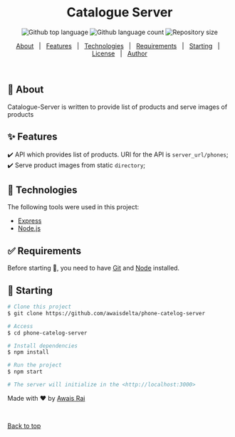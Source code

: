 <div align="center" id="top"> 
</div>

<h1 align="center">Catalogue Server</h1>

<p align="center">
  <img alt="Github top language" src="https://img.shields.io/github/languages/top/awaisdelta/phone-catelog-server?color=56BEB8">

  <img alt="Github language count" src="https://img.shields.io/github/languages/count/awaisdelta/phone-catelog-server?color=56BEB8">

  <img alt="Repository size" src="https://img.shields.io/github/repo-size/awaisdelta/phone-catelog-server?color=56BEB8">


  <!-- <img alt="Github issues" src="https://img.shields.io/github/issues/awaisdelta/phone-catelog-server?color=56BEB8" /> -->

  <!-- <img alt="Github forks" src="https://img.shields.io/github/forks/awaisdelta/phone-catelog-server?color=56BEB8" /> -->

  <!-- <img alt="Github stars" src="https://img.shields.io/github/stars/awaisdelta/phone-catelog-server?color=56BEB8" /> -->
</p>

<!-- Status -->

<!-- <h4 align="center"> 
	🚧  Catalogue Server 🚀 Under construction...  🚧
</h4> 

<hr> -->

<p align="center">
  <a href="#dart-about">About</a> &#xa0; | &#xa0; 
  <a href="#sparkles-features">Features</a> &#xa0; | &#xa0;
  <a href="#rocket-technologies">Technologies</a> &#xa0; | &#xa0;
  <a href="#white_check_mark-requirements">Requirements</a> &#xa0; | &#xa0;
  <a href="#checkered_flag-starting">Starting</a> &#xa0; | &#xa0;
  <a href="#memo-license">License</a> &#xa0; | &#xa0;
  <a href="https://github.com/awaisdelta" target="_blank">Author</a>
</p>

<br>

## :dart: About ##

Catalogue-Server is written to provide list of products and serve images of products

## :sparkles: Features ##

:heavy_check_mark: API which provides list of products. URI for the API is `server_url/phones`;\
:heavy_check_mark: Serve product images from static `directory`;

## :rocket: Technologies ##

The following tools were used in this project:

- [Express](https://expressjs.com/)
- [Node.js](https://nodejs.org/en/)

## :white_check_mark: Requirements ##

Before starting :checkered_flag:, you need to have [Git](https://git-scm.com) and [Node](https://nodejs.org/en/) installed.

## :checkered_flag: Starting ##

```bash
# Clone this project
$ git clone https://github.com/awaisdelta/phone-catelog-server

# Access
$ cd phone-catelog-server

# Install dependencies
$ npm install

# Run the project
$ npm start

# The server will initialize in the <http://localhost:3000>
```


Made with :heart: by <a href="https://github.com/AwaisRai" target="_blank">Awais Rai</a>

&#xa0;

<a href="#top">Back to top</a>
